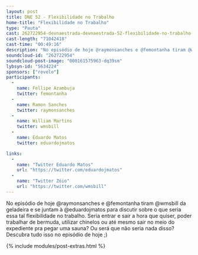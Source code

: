 ```yaml
---
layout: post
title: DNE 52 - Flexibilidade no Trabalho
home-title: "Flexibilidade no Trabalho"
type: "Pauta"
cast: 262722954-devnaestrada-devnaestrada-52-flexibilidade-no-trabalho.mp3
cast-length: "71042418"
cast-time: "00:49:16"
description: "No episódio de hoje @raymonsanches e @femontanha tiram @wmsbill da geladeira e se juntam à @eduardojmatos para discutir sobre o que seria essa tal flexibilidade no trabalho."
soundcloud-id: "262722954"
soundcloud-post-image: "000161575963-dq39sm"
lybsyn-id: "5634224"
sponsors: ["revelo"]
participants:
  -
    name: Fellipe Azambuja
    twitter: femontanha
  -
    name: Ramon Sanches
    twitter: raymonsanches
  -
    name: William Martins
    twitter: wmsbill
  -
    name: Eduardo Matos
    twitter: eduardojmatos

links:
  -
    name: "Twitter Eduardo Matos"
    url: "https://twitter.com/eduardojmatos"
  -
    name: "Twitter Zóio"
    url: "https://twitter.com/wmsbill"
---
```


No episódio de hoje @raymonsanches e @femontanha tiram @wmsbill da geladeira e se juntam à @eduardojmatos para discutir sobre o que seria essa tal flexibilidade no trabalho. Seria entrar e sair a hora que quiser, poder trabalhar de bermuda, utilizar chinelos ou até mesmo sair no meio do expediente pra pegar uma sauna? Ou será que não seria nada disso? Descubra tudo isso no episódio de hoje ;)

{% include modules/post-extras.html %}
